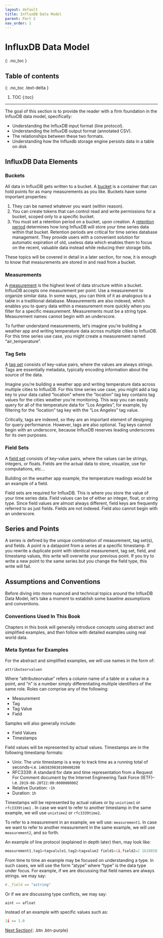 ```yaml
---
layout: default
title: InfluxDB Data Model
parent: Part 2
nav_order: 1
---
```


# InfluxDB Data Model
{: .no_toc }

## Table of contents
{: .no_toc .text-delta }

1. TOC
{:toc}

---
The goal of this section is to provide the reader with a firm foundation in the InfluxDB data model, specifically:

* Understanding the InfluxDB input format (line protocol).
* Understanding the InfluxDB output format (annotated CSV).
* The relationships between these two formats.
* Understanding how the Influxdb storage engine persists data in a table on disk


## InfluxDB Data Elements


### Buckets

All data in InfluxDB gets written to a bucket. A [bucket](https://docs.influxdata.com/influxdb/cloud/organizations/buckets/) is a container that can hold points for as many measurements as you like. Buckets have some important properties:



1. They can be named whatever you want (within reason).
2. You can create tokens that can control read and write permissions for a bucket, scoped only to a specific bucket.
3. You must set a retention period on a bucket, upon creation. A [retention period](https://docs.influxdata.com/influxdb/cloud/reference/glossary/#retention-period) determines how long InfluxDB will store your time series data within that bucket. Retention periods are critical for time series database management.  They provide users with a convenient solution for automatic expiration of old, useless data which enables them to focus on the recent, valuable data instead while reducing their storage bills. 

These topics will be covered in detail in a later section, for now, it is enough to know that measurements are stored in and read from a bucket.


### Measurements

A [measurement](https://docs.influxdata.com/influxdb/v2.0/reference/syntax/line-protocol/#measurement) is the highest level of data structure within a bucket. InfluxDB accepts one measurement per point. Use a measurement to organize similar data.  In some ways, you can think of it as analogous to a table in a traditional database. Measurements are also indexed, which enables you to query data within a measurement more quickly when you filter for a specific measurement. Measurements must be a string type.  Measurement names cannot begin with an underscore.

To further understand measurements,  let’s imagine you’re building a weather app and writing temperature data across multiple cities to InfluxDB. For this time series use case, you might create a measurement named “air_temperature”. 


### Tag Sets

A [tag set](https://docs.influxdata.com/influxdb/v2.0/reference/syntax/line-protocol/#tag-set) consists of key-value pairs, where the values are always strings. Tags are essentially metadata, typically encoding information about the source of the data. 

Imagine you’re building a weather app and writing temperature data across multiple cities to InfluxDB. For this time series use case, you might add a tag key to your data called “location” where the “location” tag key contains tag values for the cities weather you’re monitoring. This way you can easily query for all of the temperature data for “Los Angeles”, for example, by filtering for the “location” tag key with the “Los Angeles” tag value. 

Critically, tags are indexed, so they are an important element of designing for query performance. However, tags are also optional. Tag keys cannot begin with an underscore, because InfluxDB reserves leading underscores for its own purposes. 


### Field Sets

A [field set](https://docs.influxdata.com/influxdb/v2.0/reference/syntax/line-protocol/#field-set) consists of key-value pairs, where the values can be strings, integers, or floats. Fields are the actual data to store, visualize, use for computations, etc...

Building on the weather app example, the temperature readings would be an example of a field.

Field sets are required for InfluxDB. This is where you store the value of your time series data. Field values can be of either an integer, float, or string type. Since field values are almost always different, field keys are frequently referred to as just fields. Fields are not indexed. Field also cannot begin with an underscore. 


## Series and Points

A series is defined by the unique combination of measurement, tag set(s), and fields. A point is a datapoint from a series at a specific timestamp. If you rewrite a duplicate point with identical measurement, tag set, field, and timestamp values, this write will overwrite your previous point. If you try to write a new point to the same series but you change the field type, this write will fail. 


## Assumptions and Conventions 

Before diving into more nuanced and technical topics around the InfluxDB Data Model, let’s take a moment to establish some baseline assumptions and conventions.  


### Conventions Used In This Book

Chapters in this book will generally introduce concepts using abstract and simplified examples, and then follow with detailed examples using real world data.


### Meta Syntax for Examples

For the abstract and simplified examples, we will use names in the form of:


```
attributeorvaluen
```


Where “attributeorvalue” refers a column name of a table or a value in a point, and “n” is a number simply differentiating multiple identifiers of the same role. Roles can comprise any of the following:



* Measurement
* Tag
* Tag Value
* Field

Samples will also generally include:



* Field Values
* Timestamps

Field values will be represented by actual values. Timestamps are in the following timestamp formats:



* Unix: The unix timestamp is a way to track time as a running total of seconds–i.e. `1465839830100400200`
* RFC3339: A standard for date and time representation from a Request For Comment document by the Internet Engineering Task Force (IETF)–​​i.e. `2019-08-28T22:00:000000000Z`
* Relative Duration: -`1h`
* Duration: `1h`

Timestamps will be represented by actual values or by `unixtime1` or `rfc3339time1` . In case we want to refer to another timestamp in the same example, we will use `unixtime2` or `rfc3339time2`.

To refer to a measurement in an example, we will use: `measurement1`. In case we want to refer to another measurement in the same example, we will use `measurement2`, and so forth.

An example of line protocol (explained in depth later) then, may look like:


```js
measurement1,tag1=tagvalule1,tag2=tagvalue2 field1=1i,field2=2 1628858104
```


From time to time an example may be focused on understanding a type. In such cases, we will use the form “atype” where “type” is the data type under focus. For example, if we are discussing that field names are always strings. we may say:


```js
r._field == "astring"
```


Or if we are discussing type conflicts, we may say:


```js
aint == afloat
```


Instead of an example with specific values such as:


```js
1i == 1.0
```

[Next Section]({{site.baseurl}}/docs/part-2/input-format-vs-output-format){: .btn .btn-purple}